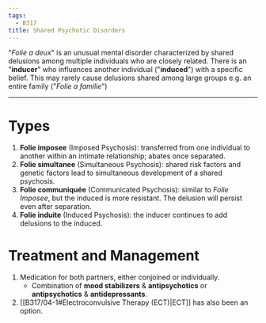 ```yaml
---
tags:
  - B317
title: Shared Psychotic Disorders
---
```

"*Folie a deux*" is an unusual mental disorder characterized by shared delusions among multiple individuals who are closely related. There is an "**inducer**" who influences another individual ("**induced**") with a specific belief. This may rarely cause delusions shared among large groups e.g. an entire family ("*Folie a familie*")
___
# Types
1. **Folie imposee** (Imposed Psychosis): transferred from one individual to another within an intimate relationship; abates once separated.
2. **Folie simultanee** (Simultaneous Psychosis): shared risk factors and genetic factors lead to simultaneous development of a shared psychosis.
3. **Folie communiquée** (Communicated Psychosis): similar to *Folie Imposee*, but the induced is more resistant. The delusion will persist even after separation.
4. **Folie induite** (Induced Psychosis): the inducer continues to add delusions to the induced.
# Treatment and Management
1. Medication for both partners, either conjoined or individually.
	- Combination of **mood stabilizers** & **antipsychotics** or **antipsychotics** & **antidepressants**.
2. [[B317/04-1#Electroconvulsive Therapy (ECT)|ECT]] has also been an option.